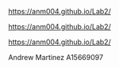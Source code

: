 https://anm004.github.io/Lab2/

https://anm004.github.io/Lab2/

https://anm004.github.io/Lab2/

Andrew Martinez A15669097